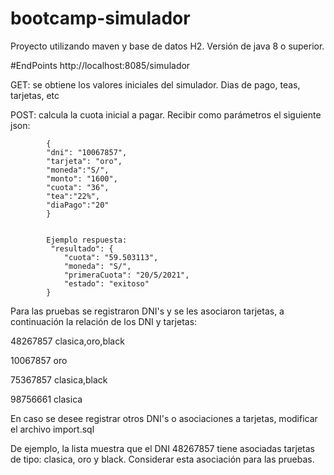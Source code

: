 # bootcamp-simulador
Proyecto utilizando maven y base de datos H2. Versión de java 8 o superior.

#EndPoints
 http://localhost:8085/simulador
 
 GET: se obtiene los valores iniciales del simulador. Dias de pago, teas, tarjetas, etc
 
 POST: calcula la cuota inicial a pagar. Recibir como parámetros el siguiente json:
 
			{
			"dni": "10067857",
			"tarjeta": "oro",
			"moneda":"S/",
			"monto": "1600",
			"cuota": "36",
			"tea":"22%",
			"diaPago":"20"
			}
			
			
			Ejemplo respuesta:
			 "resultado": {
				"cuota": "59.503113",
				"moneda": "S/",
				"primeraCuota": "20/5/2021",
				"estado": "exitoso"
			}
			
			

Para las pruebas se registraron DNI's y se les asociaron tarjetas, a continuación la relación de los DNI y tarjetas:	

48267857 clasica,oro,black

10067857 oro

75367857 clasica,black

98756661 clasica	

En caso se desee registrar otros DNI's o asociaciones a tarjetas, modificar el archivo import.sql

De ejemplo, la lista muestra que el DNI 48267857 tiene asociadas tarjetas de tipo: clasica, oro y black. Considerar esta asociación para las pruebas.
